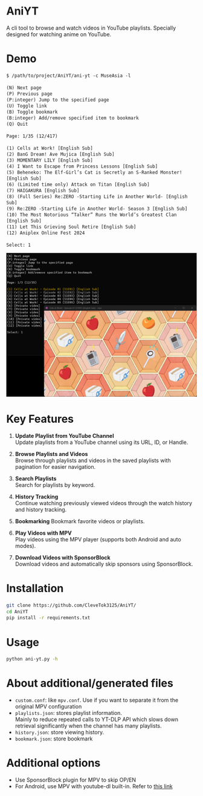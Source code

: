 # AniYT
A cli tool to browse and watch videos in YouTube playlists. Specially designed for watching anime on YouTube.

# Demo
```
$ /path/to/project/AniYT/ani-yt -c MuseAsia -l

(N) Next page
(P) Previous page
(P:integer) Jump to the specified page
(U) Toggle link
(B) Toggle bookmark
(B:integer) Add/remove specified item to bookmark
(Q) Quit

Page: 1/35 (12/417)

(1) Cells at Work! [English Sub]
(2) BanG Dream! Ave Mujica [English Sub]
(3) MOMENTARY LILY [English Sub]
(4) I Want to Escape from Princess Lessons [English Sub]
(5) Beheneko: The Elf-Girl’s Cat is Secretly an S-Ranked Monster! [English Sub]
(6) (Limited time only) Attack on Titan [English Sub]
(7) HAIGAKURA [English Sub]
(8) (Full Series) Re:ZERO -Starting Life in Another World- [English Sub]
(9) Re:ZERO -Starting Life in Another World- Season 3 [English Sub]
(10) The Most Notorious “Talker” Runs the World’s Greatest Clan [English Sub]
(11) Let This Grieving Soul Retire [English Sub]
(12) Aniplex Online Fest 2024

Select: 1
```

![Demo](./demo.png)

# Key Features

1. **Update Playlist from YouTube Channel**  
   Update playlists from a YouTube channel using its URL, ID, or Handle.

2. **Browse Playlists and Videos**  
   Browse through playlists and videos in the saved playlists with pagination for easier navigation.

3. **Search Playlists**  
   Search for playlists by keyword.

4. **History Tracking**  
   Continue watching previously viewed videos through the watch history and history tracking.

5. **Bookmarking**
   Bookmark favorite videos or playlists.

6. **Play Videos with MPV**  
   Play videos using the MPV player (supports both Android and auto modes).

7. **Download Videos with SponsorBlock**  
   Download videos and automatically skip sponsors using SponsorBlock.

# Installation
```bash
git clone https://github.com/CleveTok3125/AniYT/
cd AniYT
pip install -r requirements.txt
```
# Usage
```bash
python ani-yt.py -h
```

# About additional/generated files
- `custom.conf`: like `mpv.conf`. Use if you want to separate it from the original MPV configuration
- `playlists.json`: stores playlist information.\
Mainly to reduce repeated calls to YT-DLP API which slows down retrieval significantly when the channel has many playlists.
- `history.json`: store viewing history.
- `bookmark.json`: store bookmark

# Additional options
- Use SponsorBlock plugin for MPV to skip OP/EN
- For Android, use MPV with youtube-dl built-in. Refer to [this link](https://github.com/mpv-android/mpv-android/pull/58)